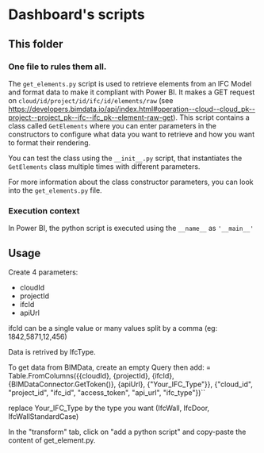 # Dashboard's scripts

## This folder

### One file to rules them all.

The `get_elements.py` script is used to retrieve elements from an IFC Model and format data to make it compliant with Power BI.
It makes a GET request on `cloud/id/project/id/ifc/id/elements/raw` (see https://developers.bimdata.io/api/index.html#operation--cloud--cloud_pk--project--project_pk--ifc--ifc_pk--element-raw-get).
This script contains a class called `GetElements` where you can enter parameters in the constructors to configure what data you want to retrieve and how you want to format their rendering.

You can test the class using the `__init__.py` script, that instantiates the `GetElements` class multiple times with different parameters.

For more information about the class constructor parameters, you can look into the `get_elements.py` file.

### Execution context

In Power BI, the python script is executed using the `__name__` as `'__main__'`

## Usage
Create 4 parameters:
 - cloudId
 - projectId
 - ifcId
 - apiUrl

ifcId can be a single value or many values split by a comma (eg: 1842,5871,12,456)

Data is retrived by IfcType.

To get data from BIMData, create an empty Query then add:
= Table.FromColumns({{cloudId}, {projectId}, {ifcId}, {BIMDataConnector.GetToken()}, {apiUrl}, {"Your_IFC_Type"}}, {"cloud_id", "project_id", "ifc_id", "access_token", "api_url", "ifc_type"})``

replace Your_IFC_Type by the type you want (IfcWall, IfcDoor, IfcWallStandardCase)

In the "transform" tab, click on "add a python script" and copy-paste the content of get_element.py.
